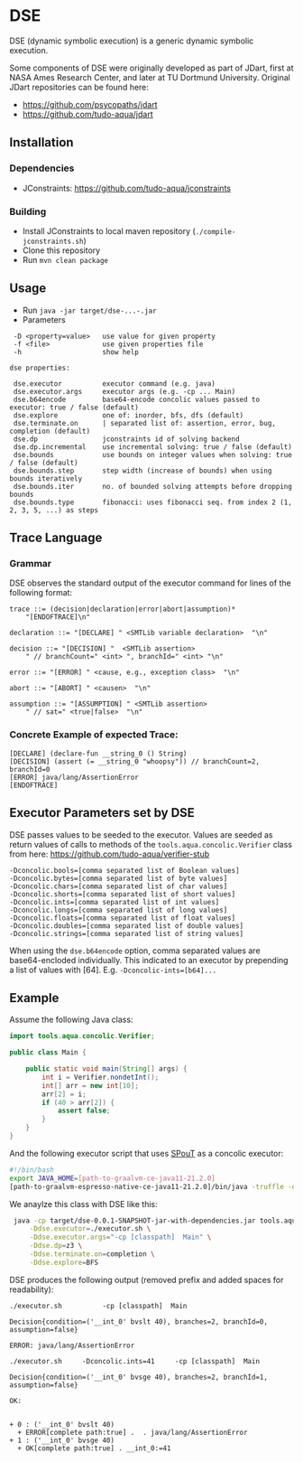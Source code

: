# DSE

DSE (dynamic symbolic execution) is a generic dynamic symbolic execution.

Some components of DSE were originally developed as part of JDart, first 
at NASA Ames Research Center, and later at TU Dortmund University.
Original JDart repositories can be found here:

- https://github.com/psycopaths/jdart
- https://github.com/tudo-aqua/jdart


## Installation

### Dependencies

- JConstraints: https://github.com/tudo-aqua/jconstraints

### Building

- Install JConstraints to local maven repository (```./compile-jconstraints.sh```)
- Clone this repository
- Run ```mvn clean package```


## Usage

- Run ```java -jar target/dse-...-.jar```
- Parameters

```
 -D <property=value>   use value for given property
 -f <file>             use given properties file
 -h                    show help

dse properties:

 dse.executor          executor command (e.g. java)
 dse.executor.args     executor args (e.g. -cp ... Main)
 dse.b64encode         base64-encode concolic values passed to executor: true / false (default)
 dse.explore           one of: inorder, bfs, dfs (default)
 dse.terminate.on      | separated list of: assertion, error, bug, completion (default)
 dse.dp                jconstraints id of solving backend
 dse.dp.incremental    use incremental solving: true / false (default)
 dse.bounds            use bounds on integer values when solving: true / false (default)
 dse.bounds.step       step width (increase of bounds) when using bounds iteratively
 dse.bounds.iter       no. of bounded solving attempts before dropping bounds
 dse.bounds.type       fibonacci: uses fibonacci seq. from index 2 (1, 2, 3, 5, ...) as steps
```

## Trace Language

### Grammar

DSE observes the standard output of the executor command for lines of the 
following format:

```
trace ::= (decision|declaration|error|abort|assumption)* 
    "[ENDOFTRACE]\n"

declaration ::= "[DECLARE] " <SMTLib variable declaration>  "\n"

decision ::= "[DECISION] "  <SMTLib assertion> 
    " // branchCount=" <int> ", branchId=" <int> "\n"

error ::= "[ERROR] " <cause, e.g., exception class>  "\n"

abort ::= "[ABORT] " <causen>  "\n"

assumption ::= "[ASSUMPTION] " <SMTLib assertion> 
    " // sat=" <true|false>  "\n"
```

### Concrete Example of expected Trace:

```
[DECLARE] (declare-fun __string_0 () String)
[DECISION] (assert (= __string_0 "whoopsy")) // branchCount=2, branchId=0
[ERROR] java/lang/AssertionError
[ENDOFTRACE]
```

## Executor Parameters set by DSE

DSE passes values to be seeded to the executor. Values are seeded as 
return values of calls to methods of the ```tools.aqua.concolic.Verifier``` 
class from here: https://github.com/tudo-aqua/verifier-stub

```
-Dconcolic.bools=[comma separated list of Boolean values]
-Dconcolic.bytes=[comma separated list of byte values]
-Dconcolic.chars=[comma separated list of char values]
-Dconcolic.shorts=[comma separated list of short values]
-Dconcolic.ints=[comma separated list of int values]
-Dconcolic.longs=[comma separated list of long values]
-Dconcolic.floats=[comma separated list of float values]
-Dconcolic.doubles=[comma separated list of double values]
-Dconcolic.strings=[comma separated list of string values]
```

When using the ```dse.b64encode``` option, comma separated values are 
base64-encloded individually. This indicated to an executor 
by prepending a list of values with [64]. E.g. ```-Dconcolic-ints=[b64]...```

## Example

Assume the following Java class:

```java
import tools.aqua.concolic.Verifier;

public class Main {

    public static void main(String[] args) {
        int i = Verifier.nondetInt();
        int[] arr = new int[10];
        arr[2] = i;
        if (40 > arr[2]) {
            assert false;
        }
    }
}
```

And the following executor script that uses [SPouT](https://github.com/tudo-aqua/spout) as a concolic executor:

```bash
#!/bin/bash
export JAVA_HOME=[path-to-graalvm-ce-java11-21.2.0]
[path-to-graalvm-espresso-native-ce-java11-21.2.0]/bin/java -truffle -ea $@
```

We anaylze this class with DSE like this: 

```bash
 java -cp target/dse-0.0.1-SNAPSHOT-jar-with-dependencies.jar tools.aqua.dse.DSELauncher \
     -Ddse.executor=./executor.sh \
     -Ddse.executor.args="-cp [classpath]  Main" \
     -Ddse.dp=z3 \
     -Ddse.terminate.on=completion \
     -Ddse.explore=BFS
```

DSE produces the following output (removed prefix and added spaces for readability):

```
./executor.sh          -cp [classpath]  Main

Decision{condition=('__int_0' bvslt 40), branches=2, branchId=0, assumption=false}

ERROR: java/lang/AssertionError

./executor.sh     -Dconcolic.ints=41     -cp [classpath]  Main

Decision{condition=('__int_0' bvsge 40), branches=2, branchId=1, assumption=false}

OK: 


+ 0 : ('__int_0' bvslt 40)
  + ERROR[complete path:true] .  . java/lang/AssertionError
+ 1 : ('__int_0' bvsge 40)
  + OK[complete path:true] . __int_0:=41

```







